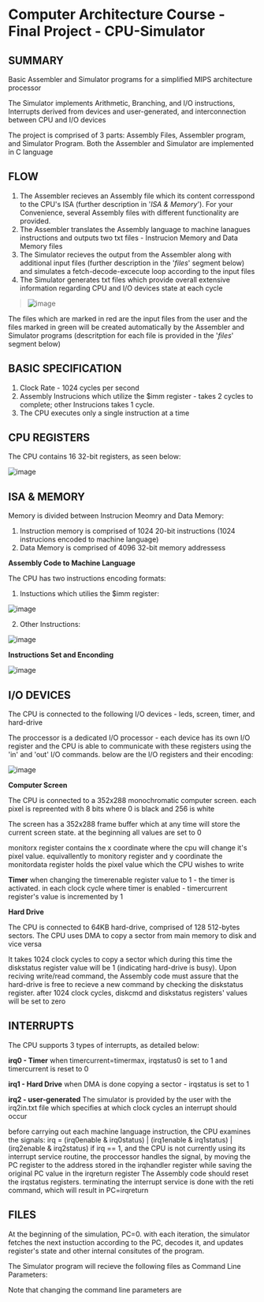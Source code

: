 
# Computer Architecture Course - Final Project - CPU-Simulator

## SUMMARY

Basic Assembler and Simulator programs for a simplified MIPS architecture processor

The Simulator implements Arithmetic, Branching, and I/O instructions, Interrupts derived from devices and user-generated,
and interconnection between CPU and I/O devices  

The project is comprised of 3 parts: Assembly Files, Assembler program, and Simulator Program.
Both the Assembler and Simulator are implemented in C language


## FLOW

1. The Assembler recieves an Assembly file which its content corresspond to the CPU's ISA (further description in '_ISA & Memory_').
For your Convenience, several Assembly files with different functionality are provided.
2. The Assembler translates the Assembly language to machine lanagues instructions and outputs two txt files - Instrucion Memory
and Data Memory files
3. The Simulator recieves the output from the Assembler along with additional input files (further description in the '_files_' segment below)
and simulates a fetch-decode-excecute loop according to the input files
4. The Simulator generates txt files which provide overall extensive information regarding CPU and I/O devices state at each cycle 
 
 

>![image](https://user-images.githubusercontent.com/72262159/128005071-bbc5d971-dd4c-4594-9bd3-bb8b59b24df5.png)

The files which are marked in red are the input files from the user and the files marked in green will
be created automatically by the Assembler and Simulator programs (descritption for each file is provided in the '_files_' segment below)



## BASIC SPECIFICATION
1. Clock Rate - 1024 cycles per second
2. Assembly Instrucions which utilize the $imm register - takes 2 cycles to complete; other Instrucions takes 1 cycle.
3. The CPU executes only a single instruction at a time

## CPU REGISTERS

The CPU contains 16 32-bit registers, as seen below:

  ![image](https://user-images.githubusercontent.com/72262159/128005564-030d1883-0201-4df7-bd23-88635a6d8e4a.png)

## ISA & MEMORY

Memory is divided between Instrucion Meomry and Data Memory:
  1. Instruction memory is comprised of 1024 20-bit instructions (1024 instrucions encoded to machine language)
  2. Data Memory is comprised of 4096 32-bit memory addressess


**Assembly Code to Machine Language**

The CPU has two instructions encoding formats:
  1. Instuctions which utilies the $imm register:
 
![image](https://user-images.githubusercontent.com/72262159/128008429-2065a264-f0cd-4f3d-838b-80675e405c08.png)

  2. Other Instructions:

![image](https://user-images.githubusercontent.com/72262159/128007915-c94f7b1f-3e34-47be-a30f-2085c6e23a82.png)

**Instructions Set and Enconding**

![image](https://user-images.githubusercontent.com/72262159/128018301-f9f1e0f8-1810-4cd5-8bc0-ded6247fa479.png)


## I/O DEVICES
The CPU is connected to the following I/O devices - leds, screen, timer, and hard-drive

The proccessor is a dedicated I/O processor - each device has its own I/O register and the CPU is able to communicate with these registers using the 'in' and 'out' I/O commands. below are the I/O registers and their encoding:

![image](https://user-images.githubusercontent.com/72262159/128021392-f5402533-8c17-48aa-91c3-c535c1e7bc7f.png)

**Computer Screen**

The CPU is connected to a 352x288 monochromatic computer screen. each pixel is repreented with 8 bits where 0 is black and 256 is white

 The screen has a 352x288 frame buffer which at any time will store the current screen state. at the beginning all values are set to 0

monitorx register contains the x coordinate where the cpu will change it's pixel value. equivallently to monitory register and y coordinate
the monitordata register holds the pixel value which the CPU wishes to write

**Timer**
when changing the timerenable register value to 1 - the timer is activated. in each clock cycle where timer is enabled - timercurrent register's value is
incremented by 1

**Hard Drive**

The CPU is connected to 64KB hard-drive, comprised of 128 512-bytes sectors. The CPU uses DMA to copy a sector from main memory to disk and vice versa

It takes 1024 clock cycles to copy a sector which during this time the diskstatus register value will be 1 (indicating hard-drive is busy).  Upon reciving write/read command, the Assembly code must assure that the hard-drive is free to recieve a new command by checking the diskstatus register. 
after 1024 clock cycles, diskcmd and diskstatus registers' values will be set to zero



## INTERRUPTS
The CPU supports 3 types of interrupts, as detailed below:

**irq0 - Timer**
when timercurrent=timermax, irqstatus0 is set to 1 and timercurrent is reset to 0

**irq1 - Hard Drive**
when DMA is done copying a sector - irqstatus is set to 1

**irq2 - user-generated**
The simulator is provided by the user with the irq2in.txt file which specifies at which clock cycles an interrupt should occur

before carrying out each machine language instruction, the CPU examines the signals:
irq = (irq0enable & irq0status) | (irq1enable & irq1status) | (irq2enable & irq2status)
if irq  == 1, and the CPU is not currently using its interrupt service routine, the proccessor handles the signal, by moving the PC register to the address
stored in the irqhandler register while saving the original PC value in the irqreturn register
The Assembly code should reset the irqstatus registers.
terminating the interrupt service is done with the reti command, which will result in PC=irqreturn


## FILES
At the beginning of the simulation, PC=0. with each iteration, the simulator fetches the next instuction according to the PC, decodes it, and updates register's state and other internal consitutes of the program. 

The Simulator program will recieve the following files as Command Line Parameters:



Note that changing the command line parameters are  









